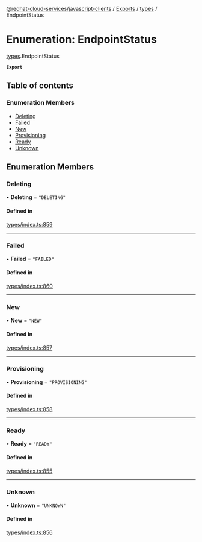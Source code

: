 [@redhat-cloud-services/javascript-clients](../README.md) / [Exports](../modules.md) / [types](../modules/types.md) / EndpointStatus

# Enumeration: EndpointStatus

[types](../modules/types.md).EndpointStatus

**`Export`**

## Table of contents

### Enumeration Members

- [Deleting](types.EndpointStatus.md#deleting)
- [Failed](types.EndpointStatus.md#failed)
- [New](types.EndpointStatus.md#new)
- [Provisioning](types.EndpointStatus.md#provisioning)
- [Ready](types.EndpointStatus.md#ready)
- [Unknown](types.EndpointStatus.md#unknown)

## Enumeration Members

### Deleting

• **Deleting** = ``"DELETING"``

#### Defined in

[types/index.ts:859](https://github.com/RedHatInsights/javascript-clients/blob/main/packages/integrations/types/index.ts#L859)

___

### Failed

• **Failed** = ``"FAILED"``

#### Defined in

[types/index.ts:860](https://github.com/RedHatInsights/javascript-clients/blob/main/packages/integrations/types/index.ts#L860)

___

### New

• **New** = ``"NEW"``

#### Defined in

[types/index.ts:857](https://github.com/RedHatInsights/javascript-clients/blob/main/packages/integrations/types/index.ts#L857)

___

### Provisioning

• **Provisioning** = ``"PROVISIONING"``

#### Defined in

[types/index.ts:858](https://github.com/RedHatInsights/javascript-clients/blob/main/packages/integrations/types/index.ts#L858)

___

### Ready

• **Ready** = ``"READY"``

#### Defined in

[types/index.ts:855](https://github.com/RedHatInsights/javascript-clients/blob/main/packages/integrations/types/index.ts#L855)

___

### Unknown

• **Unknown** = ``"UNKNOWN"``

#### Defined in

[types/index.ts:856](https://github.com/RedHatInsights/javascript-clients/blob/main/packages/integrations/types/index.ts#L856)
